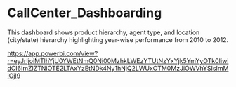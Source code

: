 # CallCenter_Dashboarding

This dashboard shows product hierarchy, agent type, and location (city/state) hierarchy highlighting year-wise performance from 2010 to 2012.

https://app.powerbi.com/view?r=eyJrIjoiMTlhYjU0YWEtNmQ0Ni00MzhkLWEzYTUtNzYxYjk5YmYyOTk0IiwidCI6ImZlZTNiOTE2LTAxYzEtNDk4Ny1hNjQ2LWUxOTM0MzJiOWVhYSIsImMiOjl9
